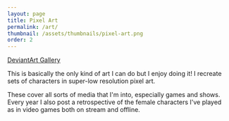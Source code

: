 ```yaml
---
layout: page
title: Pixel Art
permalink: /art/
thumbnail: /assets/thumbnails/pixel-art.png
order: 2
---
```


[DeviantArt Gallery](https://www.deviantart.com/miloscat/gallery)

This is basically the only kind of art I can do but I enjoy doing it! I recreate sets of characters in super-low resolution pixel art.

These cover all sorts of media that I'm into, especially games and shows. Every year I also post a retrospective of the female characters I've played as in video games both on stream and offline.